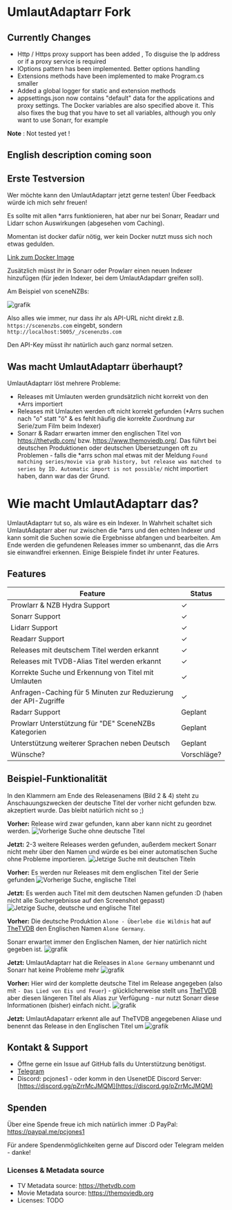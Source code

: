 # UmlautAdaptarr Fork

## Currently Changes

- Http / Https proxy support has been added , To disguise the Ip address or if a proxy service is required
- IOptions pattern has been implemented. Better options handling
- Extensions methods have been implemented to make Program.cs smaller
- Added a global logger for static and extension methods
- appsettings.json now contains "default" data for the applications and proxy settings. The Docker variables are also specified above it. This also fixes the bug that you have to set all variables, although you only want to use Sonarr, for example


**Note** : Not tested yet !

## English description coming soon

## Erste Testversion
Wer möchte kann den UmlautAdaptarr jetzt gerne testen! Über Feedback würde ich mich sehr freuen!

Es sollte mit allen *arrs funktionieren, hat aber nur bei Sonarr, Readarr und Lidarr schon Auswirkungen (abgesehen vom Caching).

Momentan ist docker dafür nötig, wer kein Docker nutzt muss sich noch etwas gedulden. 

[Link zum Docker Image](https://hub.docker.com/r/pcjones/umlautadaptarr)

Zusätzlich müsst ihr in Sonarr oder Prowlarr einen neuen Indexer hinzufügen (für jeden Indexer, bei dem UmlautAdapdarr greifen soll).

Am Beispiel von sceneNZBs:

![grafik](https://github.com/PCJones/UmlautAdaptarr/assets/377223/07c7ca45-e0e5-4a82-af63-365bb23c55c9)

Also alles wie immer, nur dass ihr als API-URL nicht direkt z.B. `https://scenenzbs.com` eingebt, sondern 
`http://localhost:5005/_/scenenzbs.com`

Den API-Key müsst ihr natürlich auch ganz normal setzen.

## Was macht UmlautAdaptarr überhaupt?
UmlautAdaptarr löst mehrere Probleme:
- Releases mit Umlauten werden grundsätzlich nicht korrekt von den *Arrs importiert
- Releases mit Umlauten werden oft nicht korrekt gefunden (*Arrs suchen nach "o" statt "ö" & es fehlt häufig die korrekte Zuordnung zur Serie/zum Film beim Indexer)
- Sonarr & Radarr erwarten immer den englischen Titel von https://thetvdb.com/ bzw. https://www.themoviedb.org/. Das führt bei deutschen Produktionen oder deutschen Übersetzungen oft zu Problemen - falls die *arrs schon mal etwas mit der Meldung `Found matching series/movie via grab history, but release was matched to series by ID. Automatic import is not possible/` nicht importiert haben, dann war das der Grund.

# Wie macht UmlautAdaptarr das?
UmlautAdaptarr tut so, als wäre es ein Indexer. In Wahrheit schaltet sich UmlautAdaptarr aber nur zwischen die *arrs und den echten Indexer und kann somit die Suchen sowie die Ergebnisse abfangen und bearbeiten.
Am Ende werden die gefundenen Releases immer so umbenannt, das die Arrs sie einwandfrei erkennen.
Einige Beispiele findet ihr unter Features.


## Features

| Feature                                                           | Status        |
|-------------------------------------------------------------------|---------------|
| Prowlarr & NZB Hydra Support                                                    | ✓|
| Sonarr Support                                         | ✓             |
| Lidarr Support                                                    | ✓|
| Readarr Support                                                   | ✓       |
| Releases mit deutschem Titel werden erkannt   | ✓             |
| Releases mit TVDB-Alias Titel werden erkannt  | ✓             |
| Korrekte Suche und Erkennung von Titel mit Umlauten                            | ✓             |
| Anfragen-Caching für 5 Minuten zur Reduzierung der API-Zugriffe   | ✓             |
| Radarr Support                                                    | Geplant       |
| Prowlarr Unterstützung für "DE" SceneNZBs Kategorien              | Geplant       |
| Unterstützung weiterer Sprachen neben Deutsch                     | Geplant       |
| Wünsche?                                                          | Vorschläge?   |

## Beispiel-Funktionalität
In den Klammern am Ende des Releasenamens (Bild 2 & 4) steht zu Anschauungszwecken der deutsche Titel der vorher nicht gefunden bzw. akzeptiert wurde. Das bleibt natürlich nicht so ;)

**Vorher:** Release wird zwar gefunden, kann aber kann nicht zu geordnet werden.
![Vorherige Suche ohne deutsche Titel](https://github.com/PCJones/UmlautAdaptarr/assets/377223/1fce2909-a36c-4f1b-8497-85903357fee3)

**Jetzt:** 2-3 weitere Releases werden gefunden, außerdem meckert Sonarr nicht mehr über den Namen und würde es bei einer automatischen Suche ohne Probleme importieren.
![Jetzige Suche mit deutschen Titeln](https://github.com/PCJones/UmlautAdaptarr/assets/377223/0edf43ba-2beb-4f22-aaf4-30f9a619dbd6)


**Vorher:** Es werden nur Releases mit dem englischen Titel der Serie gefunden
![Vorherige Suche, englische Titel](https://github.com/PCJones/UmlautAdaptarr/assets/377223/ed7ca0fa-ac36-4584-87ac-b29f32dd9ace)

**Jetzt:**  Es werden auch Titel mit dem deutschen Namen gefunden :D (haben nicht alle Suchergebnisse auf den Screenshot gepasst)
![Jetzige Suche, deutsche und englische Titel](https://github.com/PCJones/UmlautAdaptarr/assets/377223/1c2dbe1a-5943-4fc4-91ef-29708082900e)


**Vorher:** Die deutsche Produktion `Alone - Überlebe die Wildnis` hat auf [TheTVDB](https://thetvdb.com/series/alone-uberlebe-die-wildnis) den Englischen Namen `Alone Germany`.

Sonarr erwartet immer den Englischen Namen, der hier natürlich nicht gegeben ist.
![grafik](https://github.com/PCJones/UmlautAdaptarr/assets/377223/62158f77-ecc2-4747-af85-4b8f94f51ab4)

**Jetzt:** UmlautAdaptarr hat die Releases in `Alone Germany` umbenannt und Sonarr hat keine Probleme mehr
![grafik](https://github.com/PCJones/UmlautAdaptarr/assets/377223/57539ffc-b8a6-4255-a7f8-03079c10b1e8)

**Vorher:** Hier wird der komplette deutsche Titel im Release angegeben (also mit `- Das Lied von Eis und Feuer`) - glücklicherweise stellt uns [TheTVDB](https://thetvdb.com/series/game-of-thrones) aber diesen längeren Titel als Alias zur Verfügung - nur nutzt Sonarr diese Informationen (bisher) einfach nicht.
![grafik](https://github.com/PCJones/UmlautAdaptarr/assets/377223/8f3297bd-ebe4-42de-b4e6-952882c8b902)

**Jetzt:** UmlautAdapatarr erkennt alle auf TheTVDB angegebenen Aliase und benennt das Release in den Englischen Titel um
![grafik](https://github.com/PCJones/UmlautAdaptarr/assets/377223/52f0caf5-6e9d-442e-9018-ba29f954a890)

## Kontakt & Support
- Öffne gerne ein Issue auf GitHub falls du Unterstützung benötigst.
- [Telegram](https://t.me/pc_jones)
- Discord: pcjones1 - oder komm in den UsenetDE Discord Server: [https://discord.gg/pZrrMcJMQM](https://discord.gg/pZrrMcJMQM)

## Spenden
Über eine Spende freue ich mich natürlich immer :D
PayPal: https://paypal.me/pcjones1

Für andere Spendenmöglichkeiten gerne auf Discord oder Telegram melden - danke!

### Licenses & Metadata source
- TV Metadata source: https://thetvdb.com
- Movie Metadata source: https://themoviedb.org
- Licenses: TODO
